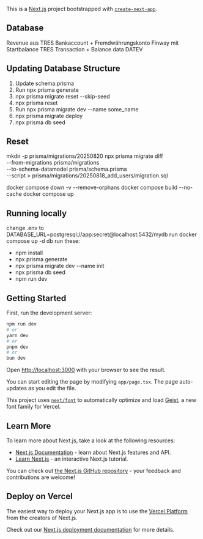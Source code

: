 This is a [Next.js](https://nextjs.org) project bootstrapped with [`create-next-app`](https://nextjs.org/docs/app/api-reference/cli/create-next-app).

## Database

Revenue aus TRES
Bankaccount + Fremdwährungskonto
Finway mit Startbalance
TRES Transaction + Balance data
DATEV

## Updating Database Structure

1. Update schema.prisma
2. Run npx prisma generate
3. npx prisma migrate reset --skip-seed
4. npx prisma reset
5. Run npx prisma migrate dev --name some_name
6. npx prisma migrate deploy
7. npx prisma db seed

## Reset

mkdir -p prisma/migrations/20250820
npx prisma migrate diff \
 --from-migrations prisma/migrations \
 --to-schema-datamodel prisma/schema.prisma \
 --script > prisma/migrations/20250818_add_users/migration.sql

docker compose down -v --remove-orphans
docker compose build --no-cache
docker compose up

## Running locally

change .env to DATABASE_URL=postgresql://app:secret@localhost:5432/mydb
run docker compose up -d db
run these:

- npm install
- npx prisma generate
- npx prisma migrate dev --name init
- npx prisma db seed
- npm run dev

## Getting Started

First, run the development server:

```bash
npm run dev
# or
yarn dev
# or
pnpm dev
# or
bun dev
```

Open [http://localhost:3000](http://localhost:3000) with your browser to see the result.

You can start editing the page by modifying `app/page.tsx`. The page auto-updates as you edit the file.

This project uses [`next/font`](https://nextjs.org/docs/app/building-your-application/optimizing/fonts) to automatically optimize and load [Geist](https://vercel.com/font), a new font family for Vercel.

## Learn More

To learn more about Next.js, take a look at the following resources:

- [Next.js Documentation](https://nextjs.org/docs) - learn about Next.js features and API.
- [Learn Next.js](https://nextjs.org/learn) - an interactive Next.js tutorial.

You can check out [the Next.js GitHub repository](https://github.com/vercel/next.js) - your feedback and contributions are welcome!

## Deploy on Vercel

The easiest way to deploy your Next.js app is to use the [Vercel Platform](https://vercel.com/new?utm_medium=default-template&filter=next.js&utm_source=create-next-app&utm_campaign=create-next-app-readme) from the creators of Next.js.

Check out our [Next.js deployment documentation](https://nextjs.org/docs/app/building-your-application/deploying) for more details.
